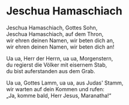# Jeschua Hamaschiach

Jeschua Hamaschiach, Gottes Sohn,  
Jeschua Hamaschiach, auf dem Thron,  
wir ehren deinen Namen, wir beten dich an,  
wir ehren deinen Namen, wir beten dich an!

Ua ua, Herr der Herrn, ua ua, Morgenstern,   
du regierst die Völker mit eisernem Stab,   
du bist auferstanden aus dem Grab.

Ua ua, Gottes Lamm, ua ua, aus Judas' Stamm,   
wir warten auf dein Kommen und rufen:   
„Ja, komme bald, Herr Jesus, Maranatha!“

